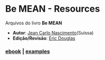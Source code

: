 # Be MEAN - Resources

Arquivos do livro **Be MEAN**

* **Autor**: [Jean Carlo Nascimento](https://github.com/suissa)(Suissa)
* **Edição/Revisão**: [Eric Douglas](https://github.com/ericdouglas)

### [ebook]() | [examples]()
